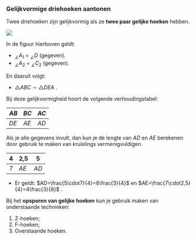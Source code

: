 ### Gelijkvormige driehoeken aantonen

Twee driehoeken zijn gelijkvormig als ze **twee paar gelijke hoeken** hebben.

![](https://lh5.googleusercontent.com/mXwurU0ACm2UA7UOFwlwYAH_YfeqLxFzyRugnvPcwW_5at5xppNLAY_eweW6eXlIjkhlBiR2I8dhAOJhhyt_foM-ltJRs-qZ-UbxJJ0T1SCgf4HQ7rhV9UaaMImLPplcPVnelpGf=s0)

In de figuur hierboven geldt:

- $_\angle{A_{1}}$ = $_\angle{D}$ (gegeven).
- $_\angle{A_{2}}$ = $_\angle{C_{2}}$ (gegeven).

En daaruit volgt:

- $\triangle{ABC}\sim\triangle{DEA}$ .

Bij deze gelijkvormigheid hoort de volgende verhoudingstabel:

| $AB$ | $BC$ | $AC$ |
| --- | --- | --- |
| $DE$ | $AE$ | $AD$ |

Als je alle gegevens invult, dan kun je de lengte van $AD$  en $AE$  berekenen door gebruik te maken van kruislings vermenigvuldigen.

| 4 | 2,5 | 5 |
| --- | --- | --- |
| 7 | $AE$ | $AD$ |

- Er geldt: $AD=\frac{5\cdot7}{4}=8\frac{3}{4}$ en $AE=\frac{7\cdot2,5}{4}=4\frac{3}{8}$ .

Bij het **opsporen van gelijke hoeken** kun je gebruik maken van onderstaande technieken:

1. Z-hoeken;
2. F-hoeken;
3. Overstaande hoeken.